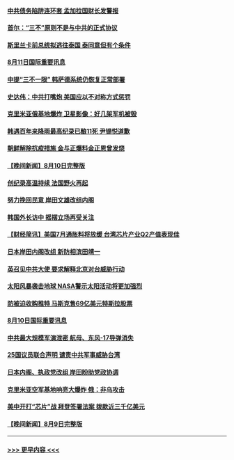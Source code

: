 #### [中共债务陷阱连环套 孟加拉国财长发警报](../pages/prog202/a103499851.md?t=08112101) 
#### [首尔：“三不”原则不是与中共的正式协议](../pages/prog202/a103499844.md?t=08112101) 
#### [斯里兰卡前总统拟逃往泰国 泰同意但有个条件](../pages/prog202/a103499873.md?t=08112101) 
#### [8月11日国际重要讯息](../pages/prog202/a103499854.md?t=08112101) 
#### [中提“三不一限” 韩萨德系统仍恢复正常部署](../pages/prog202/a103499807.md?t=08112101) 
#### [史达伟：中共打嘴炮 美国应以不对称方式惩罚](../pages/prog202/a103499801.md?t=08112101) 
#### [克里米亚俄基地爆炸 卫星影像：好几架军机被毁](../pages/prog202/a103499776.md?t=08112101) 
#### [韩遇百年来降雨最高纪录已酿11死 尹锡悦道歉](../pages/prog202/a103499729.md?t=08112101) 
#### [朝鲜解除抗疫措施 金与正爆料金正恩曾发烧](../pages/prog202/a103499645.md?t=08112101) 
#### [【晚间新闻】8月10日完整版](../pages/prog202/a103499655.md?t=08112101) 
#### [创纪录高温持续 法国野火再起](../pages/prog202/a103499533.md?t=08112101) 
#### [努力挽回民意 岸田文雄改组内阁](../pages/prog202/a103499563.md?t=08112101) 
#### [韩国外长访中 摇摆立场再受关注](../pages/prog202/a103499540.md?t=08112101) 
#### [【财经简讯】美国7月通胀料将放缓 台湾芯片产业Q2产值表现佳](../pages/prog202/a103499340.md?t=08112101) 
#### [日本岸田内阁改组 新防相滨田靖一](../pages/prog202/a103499327.md?t=08112101) 
#### [英召见中共大使 要求解释北京对台威胁行动](../pages/prog202/a103499157.md?t=08112101) 
#### [太阳风暴袭击地球 NASA警示太阳活动将更加强烈](../pages/prog202/a103499078.md?t=08112101) 
#### [防被迫收购推特 马斯克售69亿美元特斯拉股票](../pages/prog202/a103499085.md?t=08112101) 
#### [8月10日国际重要讯息](../pages/prog202/a103499047.md?t=08112101) 
#### [中共最大规模军演泄密 航母、东风-17导弹消失](../pages/prog202/a103499024.md?t=08112101) 
#### [25国议员联合声明 谴责中共军事威胁台湾](../pages/prog202/a103498948.md?t=08112101) 
#### [日本内阁、执政党改组 岸田盼助党政协调](../pages/prog202/a103498927.md?t=08112101) 
#### [克里米亚空军基地响亮大爆炸 俄：非乌攻击](../pages/prog202/a103498822.md?t=08112101) 
#### [美中开打“芯片”战 拜登签署法案 拨款近三千亿美元](../pages/prog202/a103498732.md?t=08112101) 
#### [【晚间新闻】8月9日完整版](../pages/prog202/a103498755.md?t=08112101) 

----
#### [ >>> 更早内容 <<< ](../indexes/prog202-earlier.md)

